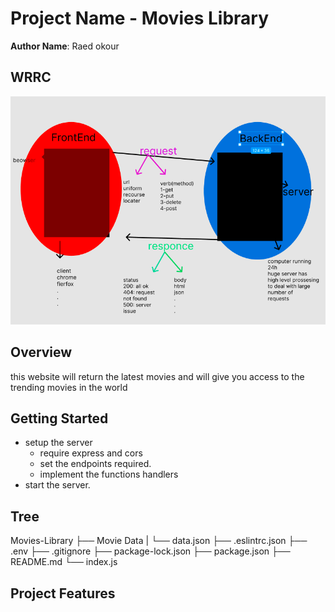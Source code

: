 # Project Name - Movies Library

**Author Name**: Raed okour

## WRRC

![WRRC](./WRRC.png)

## Overview
this website will return the latest movies and will give you access to the trending movies in the world

## Getting Started

- setup the server 
  - require express and cors
  - set the endpoints required.
  - implement the functions handlers 
- start the server. 

## Tree
Movies-Library
   ├── Movie Data
   |     └── data.json
   ├── .eslintrc.json
   ├── .env
   ├── .gitignore
   ├── package-lock.json
   ├── package.json
   ├── README.md
   └── index.js

## Project Features

<!-- What are the features included in you app -->

